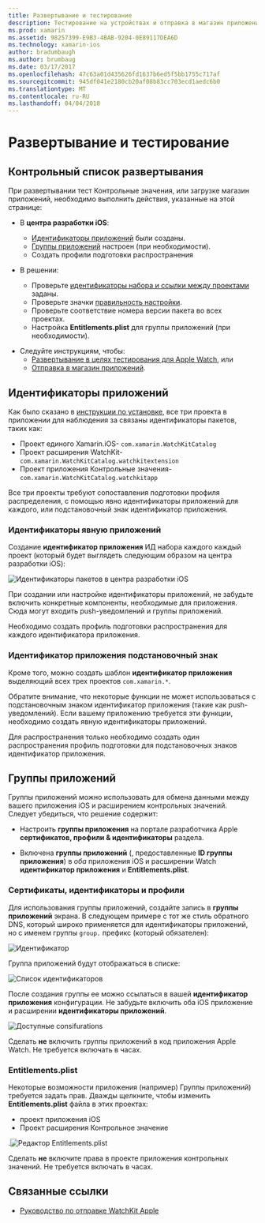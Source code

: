 ```yaml
---
title: Развертывание и тестирование
description: Тестирование на устройствах и отправка в магазин приложений
ms.prod: xamarin
ms.assetid: 98257399-E9B3-4BAB-9204-0E89117DEA6D
ms.technology: xamarin-ios
author: bradumbaugh
ms.author: brumbaug
ms.date: 03/17/2017
ms.openlocfilehash: 47c63a01d435626fd1637b6ed5f5bb1755c717af
ms.sourcegitcommit: 945df041e2180cb20af08b83cc703ecd1aedc6b0
ms.translationtype: MT
ms.contentlocale: ru-RU
ms.lasthandoff: 04/04/2018
---
```

# <a name="deployment-and-testing"></a>Развертывание и тестирование

## <a name="deployment-checklist"></a>Контрольный список развертывания

При развертывании тест Контрольные значения, или загрузке магазин приложений, необходимо выполнить действия, указанные на этой странице:

- В **центра разработки iOS**:
  - [Идентификаторы приложений](#App_IDs) были созданы.
  - [Группы приложений](#App_Groups) настроен (при необходимости).
  - Создать профили подготовки распространения

- В решении:

  - Проверьте [идентификаторы набора и ссылки между проектами](~/ios/watchos/get-started/installation.md) заданы.
  - Проверьте значки [правильность настройки](~/ios/watchos/app-fundamentals/icons.md).
  - Проверьте соответствие номера версии пакета во всех проектах.
  - Настройка **Entitlements.plist** для группы приложений (при необходимости).

* Следуйте инструкциям, чтобы:
  - [Развертывание в целях тестирования для Apple Watch](~/ios/watchos/deploy-test/device.md), или
  - [Отправка в магазин приложений](~/ios/watchos/deploy-test/appstore.md).

<a name="App_IDs"/>

## <a name="app-ids"></a>Идентификаторы приложений

Как было сказано в [инструкции по установке](~/ios/watchos/get-started/installation.md), все три проекта в приложении для наблюдения за связаны идентификаторы пакетов, таких как:

- Проект единого Xamarin.iOS- `com.xamarin.WatchKitCatalog`
- Проект расширения WatchKit- `com.xamarin.WatchKitCatalog.watchkitextension`
- Проект приложения Контрольные значения- `com.xamarin.WatchKitCatalog.watchkitapp`

Все три проекты требуют сопоставления подготовки профиля распределения, с помощью явно идентификаторы приложений для каждого, или подстановочный знак идентификатор приложения.

### <a name="explicit-app-ids"></a>Идентификаторы явную приложений

Создание **идентификатор приложения** ИД набора каждого каждый проект (который будет выглядеть следующим образом на центра разработки iOS):

![Идентификаторы пакетов в центра разработки iOS](images/appids-specific-sml.png)

При создании или настройке идентификаторы приложений, не забудьте включить конкретные компоненты, необходимые для приложения. Сюда могут входить push-уведомлений и группы приложений.

Необходимо создать профиль подготовки распространения для каждого идентификатора приложения.

### <a name="wildcard-app-id"></a>Идентификатор приложения подстановочный знак

Кроме того, можно создать шаблон **идентификатор приложения** выделяющий всех трех проектов `com.xamarin.*`.

Обратите внимание, что некоторые функции не может использоваться с подстановочным знаком идентификатор приложения (такие как push-уведомлений). Если вашему приложению требуется эти функции, необходимо создать явную идентификаторы приложений.

Для распространения только необходимо создать один распространения профиль подготовки для подстановочных знаков идентификатор приложения.

<a name="App_Groups" />

## <a name="app-groups"></a>Группы приложений

Группы приложений можно использовать для обмена данными между вашего приложения iOS и расширением контрольных значений. Следует убедиться, что решение содержит:

- Настроить **группы приложения** на портале разработчика Apple **сертификатов, профили & идентификаторы** раздела.

- Включена **группы приложений** (, предоставленные **ID группы приложения**) в *оба* приложения iOS и расширении Watch **идентификатор приложения** и  **Entitlements.plist**.

### <a name="certificates-identifiers--profiles"></a>Сертификаты, идентификаторы и профили

Для использования группы приложений, создайте запись в **группы приложений** экрана. В следующем примере с тот же стиль обратного DNS, который широко применяется для идентификаторы приложений, но с именем группы `group.` префикс (который обязателен):

![Идентификатор](images/appgroups-new-sml.png)

Группа приложений будут отображаться в списке:

![Список идентификаторов](images/appgroups-setup-sml.png)

После создания группы ее можно ссылаться в вашей **идентификатор приложения** конфигурации. Не забудьте включить оба iOS приложение и расширении **идентификаторы приложений**.

![Доступные consifurations](images/appgroups-sml.png)

Сделать **не** включить группы приложений в код приложения Apple Watch. Не требуется включать в часах.

### <a name="entitlementsplist"></a>Entitlements.plist

Некоторые возможности приложения (например) Группы приложений) требуется задать прав.
Дважды щелкните, чтобы изменить **Entitlements.plist** файла в этих проектах:

- проект приложения iOS
- Проект расширения Контрольное значение

.![Редактор Entitlements.plist](images/entitlements-plist-sml.png)

Сделать **не** включите права в проекте приложения контрольных значений. Не требуется включать в часах.

## <a name="related-links"></a>Связанные ссылки

- [Руководство по отправке WatchKit Apple](https://developer.apple.com/app-store/watch/)
